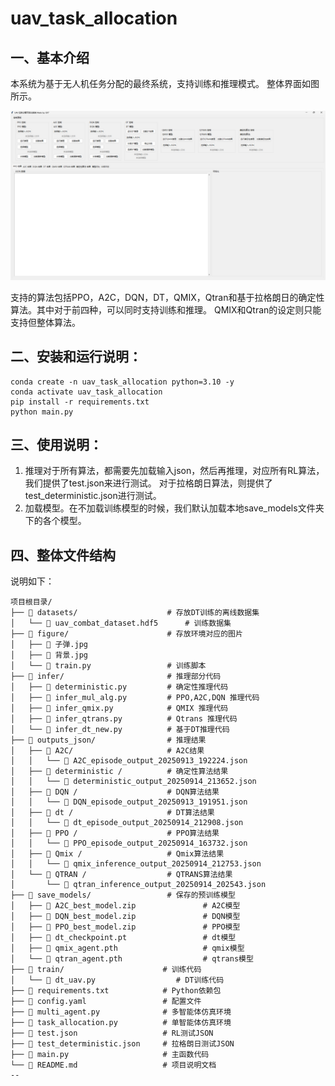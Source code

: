 # uav_task_allocation

## 一、基本介绍
本系统为基于无人机任务分配的最终系统，支持训练和推理模式。 整体界面如图所示。

![图片描述](images/main_menu.png)

支持的算法包括PPO，A2C，DQN，DT，QMIX，Qtran和基于拉格朗日的确定性算法。其中对于前四种，可以同时支持训练和推理。
QMIX和Qtran的设定则只能支持但整体算法。

## 二、安装和运行说明：
```shell
conda create -n uav_task_allocation python=3.10 -y
conda activate uav_task_allocation
pip install -r requirements.txt
python main.py
```

## 三、使用说明：
1. 推理对于所有算法，都需要先加载输入json，然后再推理，对应所有RL算法，我们提供了test.json来进行测试。
对于拉格朗日算法，则提供了test_deterministic.json进行测试。
2. 加载模型。在不加载训练模型的时候，我们默认加载本地save_models文件夹下的各个模型。

## 四、整体文件结构
说明如下：
```shell
项目根目录/
├── 📂 datasets/                    # 存放DT训练的离线数据集
│   └── 📄 uav_combat_dataset.hdf5      # 训练数据集
├── 📂 figure/                      # 存放环境对应的图片
│   ├── 📂 子弹.jpg                  
│   ├── 📂 背景.jpg 
│   └── 📄 train.py                 # 训练脚本
├── 📂 infer/                       # 推理部分代码
│   ├── 📄 deterministic.py         # 确定性推理代码
│   ├── 📄 infer_mul_alg.py         # PPO,A2C,DQN 推理代码
│   ├── 📄 infer_qmix.py            # QMIX 推理代码
│   ├── 📄 infer_qtrans.py          # Qtrans 推理代码
│   └── 📄 infer_dt_new.py          # 基于DT推理代码
├── 📂 outputs_json/                # 推理结果
│   ├── 📂 A2C/                     # A2C结果
│   │   └── 📄 A2C_episode_output_20250913_192224.json      
│   ├── 📂 deterministic /          # 确定性算法结果
│   │   └── 📄 deterministic_output_20250914_213652.json    
│   ├── 📂 DQN /                    # DQN算法结果
│   │   └── 📄 DQN_episode_output_20250913_191951.json    
│   ├── 📂 dt /                     # DT算法结果
│   │   └── 📄 dt_episode_output_20250914_212908.json  
│   ├── 📂 PPO /                    # PPO算法结果
│   │   └── 📄 PPO_episode_output_20250914_163732.json    
│   ├── 📂 Qmix /                   # Qmix算法结果
│   │   └── 📄 qmix_inference_output_20250914_212753.json
│   └── 📂 QTRAN /                  # QTRANS算法结果
│       └── 📄 qtran_inference_output_20250914_202543.json
├── 📂 save_models/                 # 保存的预训练模型
│   ├── 📄 A2C_best_model.zip               # A2C模型
│   ├── 📄 DQN_best_model.zip               # DQN模型
│   ├── 📄 PPO_best_model.zip               # PPO模型
│   ├── 📄 dt_checkpoint.pt                 # dt模型
│   ├── 📄 qmix_agent.pth                   # qmix模型
│   └── 📄 qtran_agent.pth                  # qtrans模型
├── 📂 train/                      # 训练代码
│   └── 📄 dt_uav.py                  # DT训练代码
├── 📄 requirements.txt            # Python依赖包
├── 📄 config.yaml                 # 配置文件
├── 📄 multi_agent.py              # 多智能体仿真环境
├── 📄 task_allocation.py          # 单智能体仿真环境
├── 📄 test.json                   # RL测试JSON
├── 📄 test_deterministic.json     # 拉格朗日测试JSON
├── 📄 main.py                     # 主函数代码
└── 📄 README.md                   # 项目说明文档
--
```
